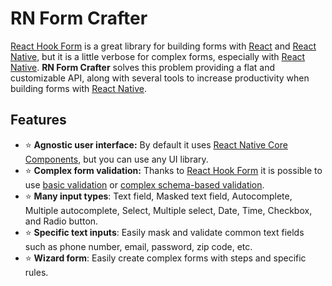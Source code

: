 # RN Form Crafter
[React Hook Form](https://react-hook-form.com/) is a great library for building forms with [React](https://reactjs.org/) and [React Native](https://reactnative.dev/), but it is a little verbose for complex forms, especially with [React Native](https://reactnative.dev/). **RN Form Crafter** solves this problem providing a flat and customizable API, along with several tools to increase productivity when building forms with [React Native](https://reactnative.dev/).

## Features
- :star: **Agnostic user interface:** By default it uses [React Native Core Components](https://reactnative.dev/docs/intro-react-native-components), but you can use any UI library.
- :star: **Complex form validation:** Thanks to [React Hook Form](https://react-hook-form.com/) it is possible to use [basic validation](https://react-hook-form.com/get-started#Applyvalidation) or [complex schema-based validation](https://react-hook-form.com/get-started#SchemaValidation).
- :star: **Many input types**: Text field, Masked text field, Autocomplete, Multiple autocomplete, Select, Multiple select, Date, Time, Checkbox, and Radio button. 
- :star: **Specific text inputs**: Easily mask and validate common text fields such as phone number, email, password, zip code, etc.
- :star: **Wizard form**: Easily create complex forms with steps and specific rules.
